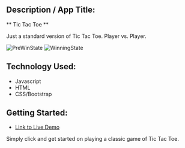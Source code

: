 ## Description / App Title:

** Tic Tac Toe **

Just a standard version of Tic Tac Toe. Player vs. Player. 

![PreWinState](https://i.imgur.com/HGHU4uj.png)
![WinningState](https://i.imgur.com/6YVC8Sg.png)

## Technology Used:
- Javascript
- HTML
- CSS/Bootstrap

## Getting Started:
- [Link to Live Demo](https://erwinmedina.github.io/tic-tac-toe/)

Simply click and get started on playing a classic game of Tic Tac Toe.